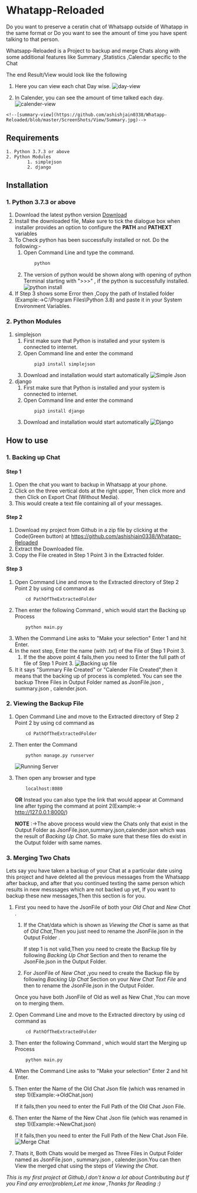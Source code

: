 # Whatapp-Reloaded
Do you want to preserve a ceratin chat of Whatsapp outside of Whatapp in the same format 
													or
Do you want to see the amount of time you have spent talking to that person.

Whatsapp-Reloaded is a Project to backup and merge Chats along with some additional features like Summary ,Statistics ,Calendar specific to the Chat

The end Result/View would look like the following

1. Here you can view each chat Day wise.
	![day-view](https://github.com/ashishjain0338/Whatapp-Reloaded/blob/master/ScreenShots/View/Day.PNG)


2. In Calender, you can see the amount of time talked each day.
	![calender-view](https://github.com/ashishjain0338/Whatapp-Reloaded/blob/master/ScreenShots/View/Calender.PNG)


<!--3. In Summary, you can see some statistics like Total Messages,Longest Text etc.-->
	<!--[summary-view](https://github.com/ashishjain0338/Whatapp-Reloaded/blob/master/ScreenShots/View/Summary.jpg)-->

## Requirements

	1. Python 3.7.3 or above
	2. Python Modules
			1. simplejson
			2. django
			
## Installation

### 1. Python 3.7.3 or above

1. Download the latest python version [Download](https://www.python.org/downloads/)
2. Install the downloaded file, Make sure to tick the dialogue box when installer provides an option to configure the **PATH** and **PATHEXT** variables 
3. To Check python has been successfully installed or not. Do the following:-
	1. Open Command Line and type the command. 
		``` bash
			python
		```
	2. The version of python would be shown along with opening of python Terminal starting with ">>>" , if the python is successfully installed.
	![python install](https://github.com/ashishjain0338/Whatapp-Reloaded/blob/master/ScreenShots/Misc/python%20install.PNG)
4. If Step 3 shows some Error then ,Copy the path of Installed folder (Example:->C:\Program Files\Python 3.8) and paste it in your System Environment Variables.

### 2. Python Modules
1. simplejson
	1. First make sure that Python is installed and your system is connected to internet.
	2. Open Command line and enter the command
		```
			pip3 install simplejson
		```
	3. Download and installation would start automatically
	![Simple Json](https://github.com/ashishjain0338/Whatapp-Reloaded/blob/master/ScreenShots/Misc/Simplejson.PNG)
2. django
	1. First make sure that Python is installed and your system is connected to internet.
	2. Open Command line and enter the command
		```
			pip3 install django
		```
	3. Download and installation would start automatically
	![Django](https://github.com/ashishjain0338/Whatapp-Reloaded/blob/master/ScreenShots/Misc/django.PNG)
	
## How to use
### 1. Backing up Chat
#### Step 1
1. Open the chat you want to backup in Whatsapp at your phone.
2. Click on the three vertical dots at the right upper, Then click more and then Click on Export Chat (Without Media).
3. This would create a text file containing all of your messages.

#### Step 2
1. Download my project from Github in a zip file by clicking at the Code(Green button) at https://github.com/ashishjain0338/Whatapp-Reloaded
2. Extract the Downloaded file.
3. Copy the File created in Step 1 Point 3 in the Extracted folder.

#### Step 3
1. Open Command Line and move to the Extracted directory of Step 2 Point 2 by using cd command as
	```
		cd PathOfTheExtractedFolder
	```
2. Then enter the following Command , which would start the Backing up Process
	``` 
		python main.py
	```
3. When the Command Line asks to "Make your selection" Enter 1 and hit Enter.
4. In the next step, Enter the name (with .txt) of the File of Step 1 Point 3.
	1. If the the above point 4 fails,then you need to Enter the full path of file of Step 1 Point 3.
	![Backing up file](https://github.com/ashishjain0338/Whatapp-Reloaded/blob/master/ScreenShots/Misc/Backing%20up%20file.jpg)
5. It it says "Summary File Created" or "Calender File Created",then it means that the backing up of process is completed. You can see the backup Three Files in Output Folder named as JsonFile.json , summary.json , calender.json.

### 2. Viewing the Backup File
1. Open Command Line and move to the Extracted directory of Step 2 Point 2 by using cd command as
	```
		cd PathOfTheExtractedFolder
	```
2. Then enter the Command
	``` 
		python manage.py runserver
	```
	![Running Server](https://github.com/ashishjain0338/Whatapp-Reloaded/blob/master/ScreenShots/Misc/starting%20server.PNG)
3. Then open any browser and type
	```
		localhost:8080
	```
	**OR** Instead you can also type the link that would appear at Command line after typing the command at point 2(Example:-> http://127.0.0.1:8000/)
	
	**NOTE** :->The above process would view the Chats only that exist in the Output Folder as JsonFile.json,summary.json,calender.json which was the result of *Backing Up 	Chat*. So make sure that these files do exist in the Output folder with same names.


### 3. Merging Two Chats
Lets say you have taken a backup of your Chat at a particular date using this project and have deleted all the previous messages from the Whatsapp after backup, and after that you continued texting the same person which results in new messsages which are not backed up yet, If you want to backup these new messages,Then this section is for you.

1. First you need to have the JsonFile of both your *Old Chat* and *New Chat* .
	1. If the Chat/data which is shown as *Viewing the Chat* is same as that of *Old Chat*,Then you just need to rename the JsonFile.json in the Output Folder .
		
		If step 1 is not valid,Then you need to create the Backup file by following *Backing Up Chat* Section and then to rename the JsonFile.json in the Output Folder.
	2. For JsonFile of *New Chat* ,you need to create the Backup file by following *Backing Up Chat* Section on your *New Chat Text File* and then to rename the 				JsonFile.json in the Output Folder.
	
	Once you have both JsonFile of Old as well as New Chat ,You can move on to merging them.
2. Open Command Line and move to the Extracted directory by using cd command as
	```
		cd PathOfTheExtractedFolder
	```
3. Then enter the following Command , which would start the Merging up Process
	``` 
		python main.py
	```
4. When the Command Line asks to "Make your selection" Enter 2 and hit Enter.
5. Then enter the Name of the Old Chat Json file (which was renamed in step 1)(Example:->OldChat.json)

	If it fails,then you need to enter the Full Path of the Old Chat Json File.
6. Then enter the Name of the New Chat Json file (which was renamed in step 1)(Example:->NewChat.json)

	If it fails,then you need to enter the Full Path of the New Chat Json File.
	![Merge Chat](https://github.com/ashishjain0338/Whatapp-Reloaded/blob/master/ScreenShots/Misc/Merge%20Chat.jpg)
7. Thats it, Both Chats would  be merged as  Three Files in Output Folder named as JsonFile.json , summary.json , calender.json.You can then View the merged chat using the steps of *Viewing the Chat*.



*This is my first project at Github,I don't know a lot about Contributing but If you Find any error/problem,Let me know ,Thanks for Reading :)*
